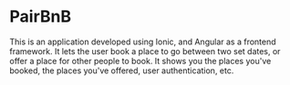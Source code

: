 # PairBnB
This is an application developed using Ionic, and Angular as a frontend framework. It lets the user book a place to go between two set dates,
or offer a place for other people to book. It shows you the places you've booked, the places you've offered, user authentication, etc.
